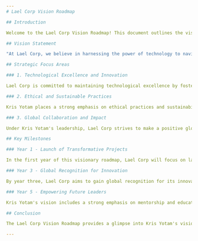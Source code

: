 ```yaml
---
# Lael Corp Vision Roadmap

## Introduction

Welcome to the Lael Corp Vision Roadmap! This document outlines the visionary roadmap and strategic goals that guide Lael Corp under the leadership of Kris Yotam. As CEO & Founder, Kris Yotam envisions a future where technology not only transforms industries but also empowers positive global change. This roadmap provides an overview of the company's direction, major milestones, and key initiatives.

## Vision Statement

"At Lael Corp, we believe in harnessing the power of technology to navigate uncharted digital territories and drive innovation that leaves a lasting impact on society. Our vision is to lead advancements in multiple domains, shaping the future of industries while making a meaningful contribution to global progress."

## Strategic Focus Areas

### 1. Technological Excellence and Innovation

Lael Corp is committed to maintaining technological excellence by fostering a culture of innovation. Kris Yotam's vision is to push the boundaries of what's possible, consistently staying ahead of industry trends and breakthroughs. By investing in research and development, we aim to create groundbreaking solutions that redefine industries.

### 2. Ethical and Sustainable Practices

Kris Yotam places a strong emphasis on ethical practices and sustainability. Lael Corp's commitment extends beyond technological innovation to include responsible and sustainable business practices. We're dedicated to minimizing our carbon footprint, promoting eco-friendly solutions, and actively contributing to environmental conservation.

### 3. Global Collaboration and Impact

Under Kris Yotam's leadership, Lael Corp strives to make a positive global impact. We believe that collaboration across borders and cultures is essential for creating solutions that address diverse challenges. By fostering partnerships and initiatives that promote education, entrepreneurship, and social progress, we're committed to empowering communities worldwide.

## Key Milestones

### Year 1 - Launch of Transformative Projects

In the first year of this visionary roadmap, Lael Corp will focus on launching transformative projects in strategic domains such as AI, sustainability, and digital healthcare. These projects will set the tone for our commitment to innovation and industry disruption.

### Year 3 - Global Recognition for Innovation

By year three, Lael Corp aims to gain global recognition for its innovative solutions and ethical business practices. We will establish ourselves as a thought leader in various domains, delivering keynote speeches at renowned industry events and contributing to important conversations on technology's role in society.

### Year 5 - Empowering Future Leaders

Kris Yotam's vision includes a strong emphasis on mentorship and education. By year five, Lael Corp will have established mentorship programs, scholarships, and initiatives that empower the next generation of tech leaders. We'll actively contribute to educational advancements, enabling young minds to shape the future.

## Conclusion

The Lael Corp Vision Roadmap provides a glimpse into Kris Yotam's visionary leadership and Lael Corp's strategic goals. As we embark on this journey, we're excited to redefine industries, foster sustainability, and make a lasting impact on a global scale. Join us as we navigate uncharted digital territories and shape the future together.

---
```


